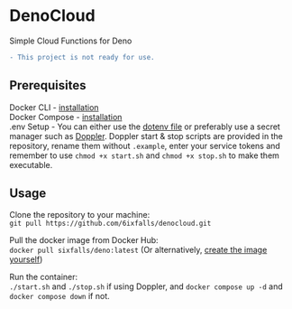 # DenoCloud
Simple Cloud Functions for Deno<br>
```diff
- This project is not ready for use.
```

## Prerequisites
Docker CLI - [installation](https://docs.docker.com/engine/install/)<br>
Docker Compose - [installation](https://docs.docker.com/compose/install/)<br>
.env Setup - You can either use the [dotenv file](https://github.com/6ixfalls/denocloud/blob/main/.env.example) or preferably use a secret manager such as [Doppler](https://www.doppler.com/). Doppler start & stop scripts are provided in the repository, rename them without `.example`, enter your service tokens and remember to use `chmod +x start.sh` and `chmod +x stop.sh` to make them executable.

## Usage
Clone the repository to your machine:<br>
`git pull https://github.com/6ixfalls/denocloud.git`<br>

Pull the docker image from Docker Hub:<br>
`docker pull sixfalls/deno:latest` (Or alternatively, [create the image yourself](https://hub.docker.com/r/sixfalls/deno))<br>

Run the container:<br>
`./start.sh` and `./stop.sh` if using Doppler, and `docker compose up -d` and `docker compose down` if not.
